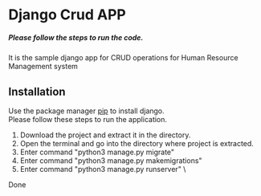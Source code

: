 # Django Crud APP
<h5>Please follow the steps to run the code.</h5>

It is the sample django app for CRUD operations for Human Resource Management system

## Installation

Use the package manager [pip](https://pip.pypa.io/en/stable/) to install django.\
Please follow these steps to run the application.

1) Download the project and extract it in the directory.
2) Open the terminal and go into the directory where project is extracted.
3) Enter command "python3 manage.py migrate"
4) Enter command "python3 manage.py makemigrations"
5) Enter command "python3 manage.py runserver" \

Done
